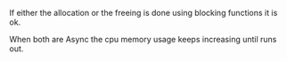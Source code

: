 If either the allocation or the freeing is done using blocking functions it is ok. 

When  both are Async the cpu memory usage keeps increasing until runs out.
